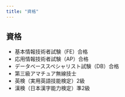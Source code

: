 ```yaml
---
title: "資格"
---
```


## 資格

- 基本情報技術者試験（FE）合格
- 応用情報技術者試験（AP）合格
- データベーススペシャリスト試験（DB）合格
- 第三級アマチュア無線技士
- 英検（実用英語技能検定）2級
- 漢検（日本漢字能力検定）準2級
